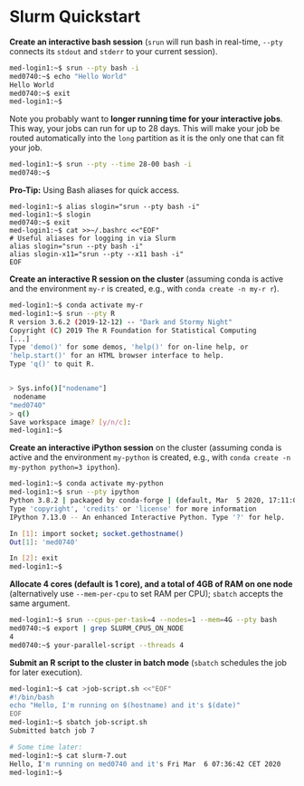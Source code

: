 # Slurm Quickstart

**Create an interactive bash session** (`srun` will run bash in real-time, `--pty` connects its `stdout` and `stderr` to your current session).

```bash
med-login1:~$ srun --pty bash -i
med0740:~$ echo "Hello World"
Hello World
med0740:~$ exit
med-login1:~$
```

Note you probably want to **longer running time for your interactive jobs**.
This way, your jobs can run for up to 28 days.
This will make your job be routed automatically into the `long` partition as it is the only one that can fit your job.

```bash
med-login1:~$ srun --pty --time 28-00 bash -i
med0740:~$
```

**Pro-Tip:** Using Bash aliases for quick access.

```
med-login1:~$ alias slogin="srun --pty bash -i"
med-login1:~$ slogin
med0740:~$ exit
med-login1:~$ cat >>~/.bashrc <<"EOF"
# Useful aliases for logging in via Slurm
alias slogin="srun --pty bash -i"
alias slogin-x11="srun --pty --x11 bash -i"
EOF
```

**Create an interactive R session on the cluster** (assuming conda is active and the environment `my-r` is created, e.g., with `conda create -n my-r r`).

```bash
med-login1:~$ conda activate my-r
med-login1:~$ srun --pty R
R version 3.6.2 (2019-12-12) -- "Dark and Stormy Night"
Copyright (C) 2019 The R Foundation for Statistical Computing
[...]
Type 'demo()' for some demos, 'help()' for on-line help, or
'help.start()' for an HTML browser interface to help.
Type 'q()' to quit R.


> Sys.info()["nodename"]
 nodename
"med0740"
> q()
Save workspace image? [y/n/c]:
med-login1:~$
```

**Create an interactive iPython session** on the cluster (assuming conda is active and the environment `my-python` is created, e.g., with `conda create -n my-python python=3 ipython`).

```bash
med-login1:~$ conda activate my-python
med-login1:~$ srun --pty ipython
Python 3.8.2 | packaged by conda-forge | (default, Mar  5 2020, 17:11:00)
Type 'copyright', 'credits' or 'license' for more information
IPython 7.13.0 -- An enhanced Interactive Python. Type '?' for help.

In [1]: import socket; socket.gethostname()
Out[1]: 'med0740'

In [2]: exit
med-login1:~$
```

**Allocate 4 cores (default is 1 core), and a total of 4GB of RAM on one node** (alternatively use `--mem-per-cpu` to set RAM per CPU); `sbatch` accepts the same argument.

```bash
med-login1:~$ srun --cpus-per-task=4 --nodes=1 --mem=4G --pty bash
med0740:~$ export | grep SLURM_CPUS_ON_NODE
4
med0740:~$ your-parallel-script --threads 4
```

**Submit an R script to the cluster in batch mode** (`sbatch` schedules the job for later execution).

```bash
med-login1:~$ cat >job-script.sh <<"EOF"
#!/bin/bash
echo "Hello, I'm running on $(hostname) and it's $(date)"
EOF
med-login1:~$ sbatch job-script.sh
Submitted batch job 7

# Some time later:
med-login1:~$ cat slurm-7.out
Hello, I'm running on med0740 and it's Fri Mar  6 07:36:42 CET 2020
med-login1:~$
```
